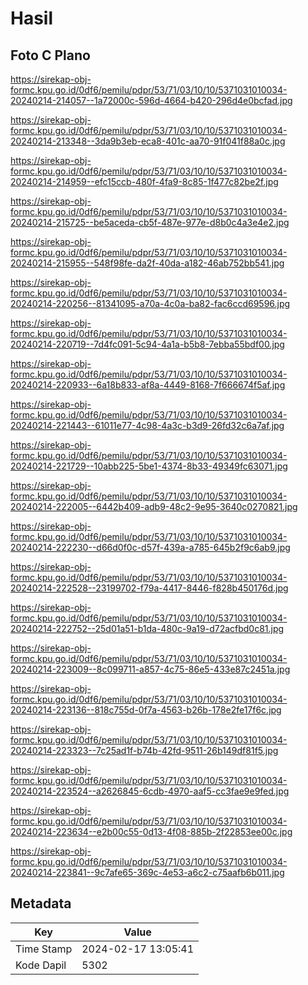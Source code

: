 # Hasil

## Foto C Plano

https://sirekap-obj-formc.kpu.go.id/0df6/pemilu/pdpr/53/71/03/10/10/5371031010034-20240214-214057--1a72000c-596d-4664-b420-296d4e0bcfad.jpg

https://sirekap-obj-formc.kpu.go.id/0df6/pemilu/pdpr/53/71/03/10/10/5371031010034-20240214-213348--3da9b3eb-eca8-401c-aa70-91f041f88a0c.jpg

https://sirekap-obj-formc.kpu.go.id/0df6/pemilu/pdpr/53/71/03/10/10/5371031010034-20240214-214959--efc15ccb-480f-4fa9-8c85-1f477c82be2f.jpg

https://sirekap-obj-formc.kpu.go.id/0df6/pemilu/pdpr/53/71/03/10/10/5371031010034-20240214-215725--be5aceda-cb5f-487e-977e-d8b0c4a3e4e2.jpg

https://sirekap-obj-formc.kpu.go.id/0df6/pemilu/pdpr/53/71/03/10/10/5371031010034-20240214-215955--548f98fe-da2f-40da-a182-46ab752bb541.jpg

https://sirekap-obj-formc.kpu.go.id/0df6/pemilu/pdpr/53/71/03/10/10/5371031010034-20240214-220256--81341095-a70a-4c0a-ba82-fac6ccd69596.jpg

https://sirekap-obj-formc.kpu.go.id/0df6/pemilu/pdpr/53/71/03/10/10/5371031010034-20240214-220719--7d4fc091-5c94-4a1a-b5b8-7ebba55bdf00.jpg

https://sirekap-obj-formc.kpu.go.id/0df6/pemilu/pdpr/53/71/03/10/10/5371031010034-20240214-220933--6a18b833-af8a-4449-8168-7f666674f5af.jpg

https://sirekap-obj-formc.kpu.go.id/0df6/pemilu/pdpr/53/71/03/10/10/5371031010034-20240214-221443--61011e77-4c98-4a3c-b3d9-26fd32c6a7af.jpg

https://sirekap-obj-formc.kpu.go.id/0df6/pemilu/pdpr/53/71/03/10/10/5371031010034-20240214-221729--10abb225-5be1-4374-8b33-49349fc63071.jpg

https://sirekap-obj-formc.kpu.go.id/0df6/pemilu/pdpr/53/71/03/10/10/5371031010034-20240214-222005--6442b409-adb9-48c2-9e95-3640c0270821.jpg

https://sirekap-obj-formc.kpu.go.id/0df6/pemilu/pdpr/53/71/03/10/10/5371031010034-20240214-222230--d66d0f0c-d57f-439a-a785-645b2f9c6ab9.jpg

https://sirekap-obj-formc.kpu.go.id/0df6/pemilu/pdpr/53/71/03/10/10/5371031010034-20240214-222528--23199702-f79a-4417-8446-f828b450176d.jpg

https://sirekap-obj-formc.kpu.go.id/0df6/pemilu/pdpr/53/71/03/10/10/5371031010034-20240214-222752--25d01a51-b1da-480c-9a19-d72acfbd0c81.jpg

https://sirekap-obj-formc.kpu.go.id/0df6/pemilu/pdpr/53/71/03/10/10/5371031010034-20240214-223009--8c099711-a857-4c75-86e5-433e87c2451a.jpg

https://sirekap-obj-formc.kpu.go.id/0df6/pemilu/pdpr/53/71/03/10/10/5371031010034-20240214-223136--818c755d-0f7a-4563-b26b-178e2fe17f6c.jpg

https://sirekap-obj-formc.kpu.go.id/0df6/pemilu/pdpr/53/71/03/10/10/5371031010034-20240214-223323--7c25ad1f-b74b-42fd-9511-26b149df81f5.jpg

https://sirekap-obj-formc.kpu.go.id/0df6/pemilu/pdpr/53/71/03/10/10/5371031010034-20240214-223524--a2626845-6cdb-4970-aaf5-cc3fae9e9fed.jpg

https://sirekap-obj-formc.kpu.go.id/0df6/pemilu/pdpr/53/71/03/10/10/5371031010034-20240214-223634--e2b00c55-0d13-4f08-885b-2f22853ee00c.jpg

https://sirekap-obj-formc.kpu.go.id/0df6/pemilu/pdpr/53/71/03/10/10/5371031010034-20240214-223841--9c7afe65-369c-4e53-a6c2-c75aafb6b011.jpg


## Metadata

| Key        | Value               |
| ---------- | ------------------- |
| Time Stamp | 2024-02-17 13:05:41 |
| Kode Dapil | 5302                |



